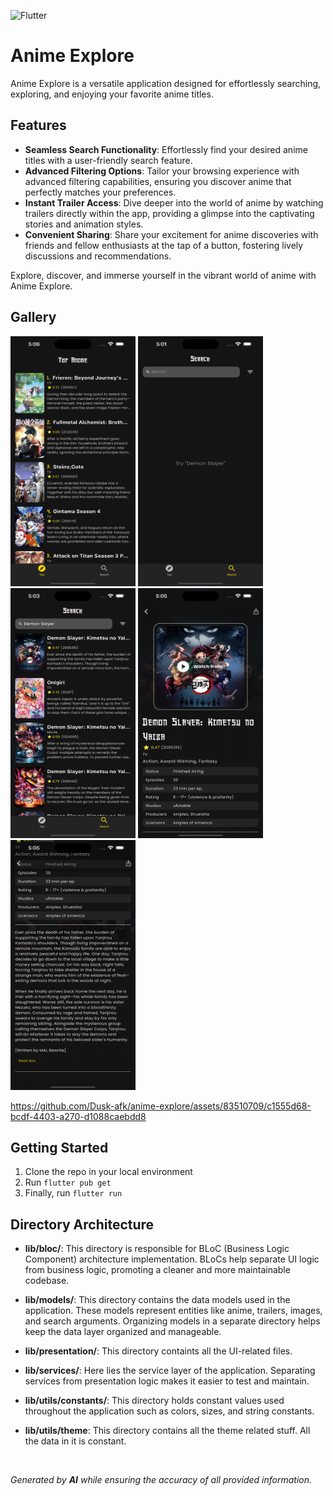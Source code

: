 ![Flutter](https://img.shields.io/badge/Flutter-%2302569B.svg?style=for-the-badge&logo=Flutter&logoColor=white)
# Anime Explore
Anime Explore is a versatile application designed for effortlessly searching, exploring, and enjoying your favorite anime titles. 

## Features
- <strong>Seamless Search Functionality</strong>: Effortlessly find your desired anime titles with a user-friendly search feature.
- <strong>Advanced Filtering Options</strong>: Tailor your browsing experience with advanced filtering capabilities, ensuring you discover anime that perfectly matches your preferences.
- <strong>Instant Trailer Access</strong>: Dive deeper into the world of anime by watching trailers directly within the app, providing a glimpse into the captivating stories and animation styles.
- <strong>Convenient Sharing</strong>: Share your excitement for anime discoveries with friends and fellow enthusiasts at the tap of a button, fostering lively discussions and recommendations. 

Explore, discover, and immerse yourself in the vibrant world of anime with Anime Explore.

## Gallery
<p float="left">
  <img src="./assets/screenshots/1.png" width="200" height="400" />
  <img src="./assets/screenshots/2.png" width="200" height="400" />
  <img src="./assets/screenshots/3.png" width="200" height="400" />
  <img src="./assets/screenshots/4.png" width="200" height="400" />
  <img src="./assets/screenshots/5.png" width="200" height="400" />
</p>

<!--https://github.com/Dusk-afk/anime-explore/assets/83510709/1baa3a64-1e41-479a-ac7e-f3d436d2ac5d-->
https://github.com/Dusk-afk/anime-explore/assets/83510709/c1555d68-bcdf-4403-a270-d1088caebdd8




## Getting Started
1. Clone the repo in your local environment
2. Run `flutter pub get`
3. Finally, run `flutter run`

## Directory Architecture
- <strong>lib/bloc/</strong>: This directory is responsible for BLoC (Business Logic Component) architecture implementation. BLoCs help separate UI logic from business logic, promoting a cleaner and more maintainable codebase.

- <strong>lib/models/</strong>: This directory contains the data models used in the application. These models represent entities like anime, trailers, images, and search arguments. Organizing models in a separate directory helps keep the data layer organized and manageable.

- <strong>lib/presentation/</strong>: This directory containts all the UI-related files.

- <strong>lib/services/</strong>: Here lies the service layer of the application. Separating services from presentation logic makes it easier to test and maintain.

- <strong>lib/utils/constants/</strong>: This directory holds constant values used throughout the application such as colors, sizes, and string constants.

- <strong>lib/utils/theme</strong>: This directory contains all the theme related stuff. All the data in it is constant.

<br>

*Generated by **AI** while ensuring the accuracy of all provided information.*
